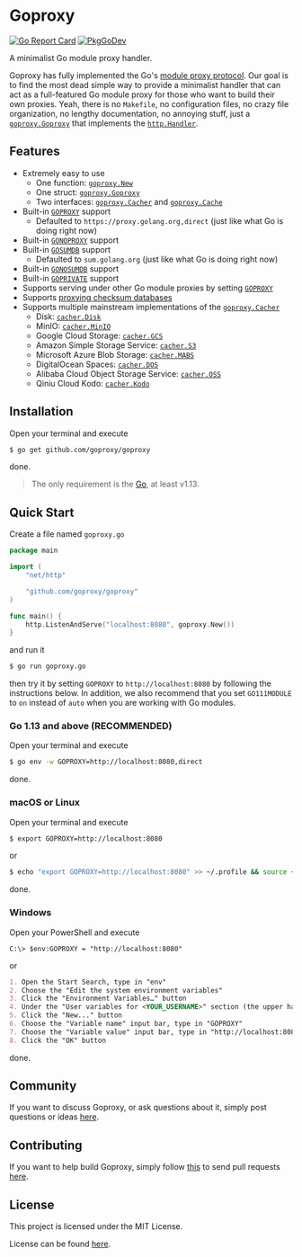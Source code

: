 # Goproxy

[![Go Report Card](https://goreportcard.com/badge/github.com/goproxy/goproxy)](https://goreportcard.com/report/github.com/goproxy/goproxy)
[![PkgGoDev](https://pkg.go.dev/badge/github.com/goproxy/goproxy)](https://pkg.go.dev/github.com/goproxy/goproxy)

A minimalist Go module proxy handler.

Goproxy has fully implemented the Go's
[module proxy protocol](https://golang.org/cmd/go/#hdr-Module_proxy_protocol).
Our goal is to find the most dead simple way to provide a minimalist handler
that can act as a full-featured Go module proxy for those who want to build
their own proxies. Yeah, there is no `Makefile`, no configuration files, no
crazy file organization, no lengthy documentation, no annoying stuff, just a
[`goproxy.Goproxy`](https://pkg.go.dev/github.com/goproxy/goproxy#Goproxy) that
implements the [`http.Handler`](https://pkg.go.dev/net/http#Handler).

## Features

* Extremely easy to use
	* One function: [`goproxy.New`](https://pkg.go.dev/github.com/goproxy/goproxy#New)
	* One struct: [`goproxy.Goproxy`](https://pkg.go.dev/github.com/goproxy/goproxy#Goproxy)
	* Two interfaces: [`goproxy.Cacher`](https://pkg.go.dev/github.com/goproxy/goproxy#Cacher) and [`goproxy.Cache`](https://pkg.go.dev/github.com/goproxy/goproxy#Cache)
* Built-in [`GOPROXY`](https://golang.org/cmd/go/#hdr-Environment_variables) support
	* Defaulted to `https://proxy.golang.org,direct` (just like what Go is doing right now)
* Built-in [`GONOPROXY`](https://golang.org/cmd/go/#hdr-Environment_variables) support
* Built-in [`GOSUMDB`](https://golang.org/cmd/go/#hdr-Environment_variables) support
	* Defaulted to `sum.golang.org` (just like what Go is doing right now)
* Built-in [`GONOSUMDB`](https://golang.org/cmd/go/#hdr-Environment_variables) support
* Built-in [`GOPRIVATE`](https://golang.org/cmd/go/#hdr-Environment_variables) support
* Supports serving under other Go module proxies by setting [`GOPROXY`](https://golang.org/cmd/go/#hdr-Environment_variables)
* Supports [proxying checksum databases](http://golang.org/design/25530-sumdb#proxying-a-checksum-database)
* Supports multiple mainstream implementations of the [`goproxy.Cacher`](https://pkg.go.dev/github.com/goproxy/goproxy#Cacher)
	* Disk: [`cacher.Disk`](https://pkg.go.dev/github.com/goproxy/goproxy/cacher#Disk)
	* MinIO: [`cacher.MinIO`](https://pkg.go.dev/github.com/goproxy/goproxy/cacher#MinIO)
	* Google Cloud Storage: [`cacher.GCS`](https://pkg.go.dev/github.com/goproxy/goproxy/cacher#GCS)
	* Amazon Simple Storage Service: [`cacher.S3`](https://pkg.go.dev/github.com/goproxy/goproxy/cacher#S3)
	* Microsoft Azure Blob Storage: [`cacher.MABS`](https://pkg.go.dev/github.com/goproxy/goproxy/cacher#MABS)
	* DigitalOcean Spaces: [`cacher.DOS`](https://pkg.go.dev/github.com/goproxy/goproxy/cacher#DOS)
	* Alibaba Cloud Object Storage Service: [`cacher.OSS`](https://pkg.go.dev/github.com/goproxy/goproxy/cacher#OSS)
	* Qiniu Cloud Kodo: [`cacher.Kodo`](https://pkg.go.dev/github.com/goproxy/goproxy/cacher#Kodo)

## Installation

Open your terminal and execute

```bash
$ go get github.com/goproxy/goproxy
```

done.

> The only requirement is the [Go](https://golang.org), at least v1.13.

## Quick Start

Create a file named `goproxy.go`

```go
package main

import (
	"net/http"

	"github.com/goproxy/goproxy"
)

func main() {
	http.ListenAndServe("localhost:8080", goproxy.New())
}
```

and run it

```bash
$ go run goproxy.go
```

then try it by setting `GOPROXY` to `http://localhost:8080` by following the
instructions below. In addition, we also recommend that you set `GO111MODULE` to
`on` instead of `auto` when you are working with Go modules.

### Go 1.13 and above (RECOMMENDED)

Open your terminal and execute

```bash
$ go env -w GOPROXY=http://localhost:8080,direct
```

done.

### macOS or Linux

Open your terminal and execute

```bash
$ export GOPROXY=http://localhost:8080
```

or

```bash
$ echo "export GOPROXY=http://localhost:8080" >> ~/.profile && source ~/.profile
```

done.

### Windows

Open your PowerShell and execute

```poweshell
C:\> $env:GOPROXY = "http://localhost:8080"
```

or

```md
1. Open the Start Search, type in "env"
2. Choose the "Edit the system environment variables"
3. Click the "Environment Variables…" button
4. Under the "User variables for <YOUR_USERNAME>" section (the upper half)
5. Click the "New..." button
6. Choose the "Variable name" input bar, type in "GOPROXY"
7. Choose the "Variable value" input bar, type in "http://localhost:8080"
8. Click the "OK" button
```

done.

## Community

If you want to discuss Goproxy, or ask questions about it, simply post questions
or ideas [here](https://github.com/goproxy/goproxy/issues).

## Contributing

If you want to help build Goproxy, simply follow
[this](https://github.com/goproxy/goproxy/wiki/Contributing) to send pull
requests [here](https://github.com/goproxy/goproxy/pulls).

## License

This project is licensed under the MIT License.

License can be found [here](LICENSE).
